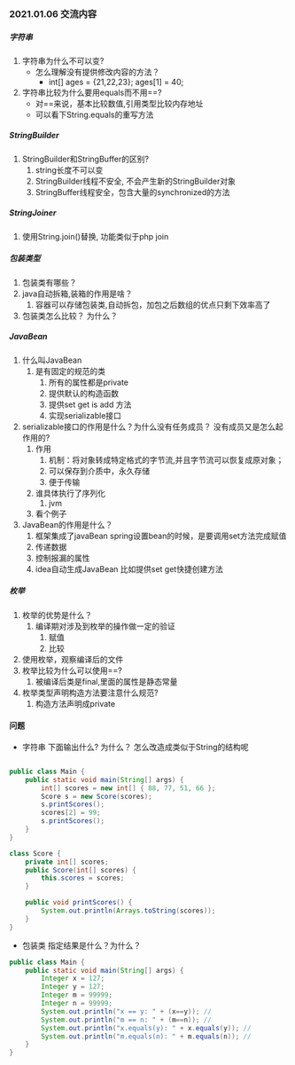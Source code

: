 ### 2021.01.06 交流内容


##### 字符串

1. 字符串为什么不可以变?
    + 怎么理解没有提供修改内容的方法？
        + int[] ages = {21,22,23}; ages[1] = 40;
2. 字符串比较为什么要用equals而不用==?
    + 对==来说，基本比较数值,引用类型比较内存地址
    + 可以看下String.equals的重写方法
    
##### StringBuilder

1. StringBuilder和StringBuffer的区别?
    1. string长度不可以变
    2. StringBuilder线程不安全, 不会产生新的StringBuilder对象
    3. StringBuffer线程安全，包含大量的synchronized的方法
    
##### StringJoiner

1. 使用String.join()替换, 功能类似于php join

##### 包装类型

1.  包装类有哪些？
2.  java自动拆箱,装箱的作用是啥？
    1. 容器可以存储包装类,自动拆包，加包之后数组的优点只剩下效率高了
3.  包装类怎么比较？ 为什么？

##### JavaBean

1. 什么叫JavaBean
    1. 是有固定的规范的类
        1. 所有的属性都是private
        2. 提供默认的构造函数
        3. 提供set get is add 方法
        4. 实现serializable接口  
2. serializable接口的作用是什么？为什么没有任务成员？ 没有成员又是怎么起作用的?
    1. 作用
        1. 机制：将对象转成特定格式的字节流,并且字节流可以恢复成原对象；
        2. 可以保存到介质中，永久存储
        3. 便于传输 
    2. 谁具体执行了序列化
        1. jvm 
    3. 看个例子
3. JavaBean的作用是什么？
    1. 框架集成了javaBean spring设置bean的时候，是要调用set方法完成赋值
    2. 传递数据
    3. 控制报漏的属性
    4. idea自动生成JavaBean 比如提供set get快捷创建方法
    

##### 枚举

1. 枚举的优势是什么？
    1. 编译期对涉及到枚举的操作做一定的验证
        1. 赋值
        2. 比较
2. 使用枚举，观察编译后的文件
3. 枚举比较为什么可以使用==?
    1. 被编译后类是final,里面的属性是静态常量
4. 枚举类型声明构造方法要注意什么规范?
    1. 构造方法声明成private

    
#### 问题


+ 字符串 下面输出什么? 为什么？ 怎么改造成类似于String的结构呢

```java

public class Main {
    public static void main(String[] args) {
        int[] scores = new int[] { 88, 77, 51, 66 };
        Score s = new Score(scores);
        s.printScores();
        scores[2] = 99;
        s.printScores();
    }
}

class Score {
    private int[] scores;
    public Score(int[] scores) {
        this.scores = scores;
    }

    public void printScores() {
        System.out.println(Arrays.toString(scores));
    }
}

```


+ 包装类 指定结果是什么？为什么？ 

```java
public class Main {
    public static void main(String[] args) {
        Integer x = 127;
        Integer y = 127;
        Integer m = 99999;
        Integer n = 99999;
        System.out.println("x == y: " + (x==y)); // 
        System.out.println("m == n: " + (m==n)); // 
        System.out.println("x.equals(y): " + x.equals(y)); // 
        System.out.println("m.equals(n): " + m.equals(n)); // 
    }
}

```